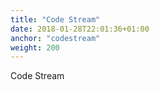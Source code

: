 ```yaml
---
title: "Code Stream"
date: 2018-01-28T22:01:36+01:00
anchor: "codestream"
weight: 200
---
```

Code Stream
